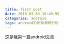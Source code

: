 ```yaml
---
title: first post
date: 2016-03-03 18:40:55
categories: android
tags: android机制及源码分析
---
```

这是我第一篇android文章